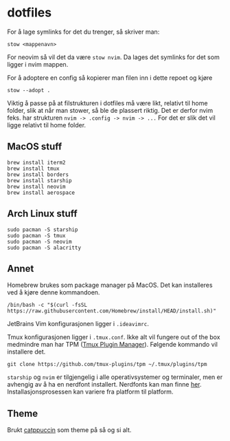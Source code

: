 # dotfiles

For å lage symlinks for det du trenger, så skriver man: 

```
stow <mappenavn>
```
For neovim så vil det da være ```stow nvim```. Da lages det symlinks for det som ligger i nvim mappen.

For å adoptere en config så kopierer man filen inn i dette repoet og kjøre

```
stow --adopt .
```
Viktig å passe på at filstrukturen i dotfiles må være likt, relativt til home folder, slik at når man stower, så ble de plassert riktig. Det er derfor nvim feks. har strukturen ```nvim -> .config -> nvim -> ...``` For det er slik det vil ligge relativt til home folder.
## MacOS stuff
```
brew install iterm2
brew install tmux 
brew install borders
brew install starship
brew install neovim
brew install aerospace
```
## Arch Linux stuff
```
sudo pacman -S starship
sudo pacman -S tmux 
sudo pacman -S neovim
sudo pacman -S alacritty
```
## Annet
Homebrew brukes som package manager på MacOS. Det kan installeres ved å kjøre denne kommandoen.
```
/bin/bash -c "$(curl -fsSL https://raw.githubusercontent.com/Homebrew/install/HEAD/install.sh)"
```

JetBrains Vim konfigurasjonen ligger i ```.ideavimrc```. 

Tmux konfigurasjonen ligger i ```.tmux.conf```. Ikke alt vil fungere out of the box medmindre man har TPM ([Tmux Plugin Manager](https://github.com/tmux-plugins/tpm)). Følgende kommando vil installere det. 
```
git clone https://github.com/tmux-plugins/tpm ~/.tmux/plugins/tpm
```

```starship``` og ```nvim``` er tilgjengelig i alle operativsystemer og terminaler, men er avhengig av å ha en nerdfont installert. Nerdfonts kan man finne [her](https://www.nerdfonts.com/). Installasjonsprosessen kan variere fra platform til platform.
## Theme
Brukt [catppuccin](https://github.com/catppuccin/catppuccin) som theme på så og si alt.
